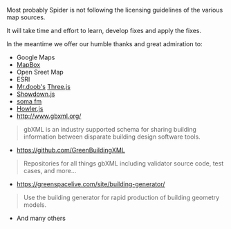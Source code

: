
Most probably Spider is not following the licensing guidelines of the various map sources.

It will take time and effort to learn, develop fixes and apply the fixes.

In the meantime we offer our humble thanks and great admiration to:

* Google Maps
* [MapBox]( https://www.mapbox.com/ )
* Open Sreet Map
* ESRI
* [Mr.doob's]( http://mrdoob.com/ ) [Three.js]( https://threejs.org/ )
* [Showdown.js]( https://github.com/showdownjs/showdown )
* [soma fm]( https://soma.fm] )
* [Howler.js]( https://github.com/goldfire/howler.js )
* http://www.gbxml.org/
> gbXML is an industry supported schema for sharing building information between disparate building design software tools.

* https://github.com/GreenBuildingXML
> Repositories for all things gbXML including validator source code, test cases, and more...

* https://greenspacelive.com/site/building-generator/
> Use the building generator for rapid production of building geometry models.

* And many others

 